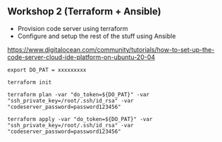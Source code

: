 ## Workshop 2 (Terraform + Ansible)

- Provision code server using terraform 
- Configure and setup the rest of the stuff using Ansible

https://www.digitalocean.com/community/tutorials/how-to-set-up-the-code-server-cloud-ide-platform-on-ubuntu-20-04

```
export DO_PAT = xxxxxxxxx
```

```
terraform init
```

```
terraform plan -var "do_token=${DO_PAT}" -var "ssh_private_key=/root/.ssh/id_rsa" -var "codeserver_password=password123456"
```

```
terraform apply -var "do_token=${DO_PAT}" -var "ssh_private_key=/root/.ssh/id_rsa" -var "codeserver_password=password123456"
```